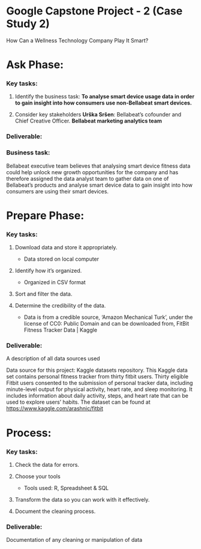 # Google Capstone Project - 2 (Case Study 2)

How Can a Wellness Technology Company Play It Smart?

# Ask Phase:
	
  ### Key tasks:
1.  Identify the business task: 
       **To analyse smart device usage data in order to gain insight into how consumers use non-Bellabeat smart devices.**

2.  Consider key stakeholders 
       **Urška Sršen**: Bellabeat’s cofounder and Chief Creative Officer.
       **Bellabeat marketing analytics team**

### Deliverable:
   ### Business task:
Bellabeat executive team believes that analysing smart device fitness data could help unlock new growth opportunities for the company and has therefore assigned the data analyst team to gather data on one of Bellabeat’s products and analyse smart device data to gain insight into how consumers are using their smart devices.

# Prepare Phase:
	
 ### Key tasks:
  
  1.   Download data and store it appropriately. 
  
       - Data stored on local computer
       
  2.   Identify how it’s organized.
  
       - Organized in CSV format
      
  3.   Sort and filter the data.
 
  5.   Determine the credibility of the data.
  
       - Data is from a credible source, ‘Amazon Mechanical Turk’, under the license of   CC0: Public Domain and can be downloaded from, FitBit Fitness Tracker Data | Kaggle

### Deliverable:
 A description of all data sources used

Data source for this project: Kaggle datasets repository. This Kaggle data set contains personal fitness tracker from thirty fitbit users. Thirty eligible Fitbit users consented to the submission of personal tracker data, including minute-level output for physical activity, heart rate, and sleep monitoring. It includes information about daily activity, steps, and heart rate that can be used to explore users’ habits. The dataset can be found at https://www.kaggle.com/arashnic/fitbit

# Process:

  ### Key tasks:
  
   1.	Check the data for errors.
   
   3.	Choose your tools
   
        - Tools used:  R, Spreadsheet & SQL
   
   3.	Transform the data so you can work with it effectively.
   
   5.	Document the cleaning process.

### Deliverable:
Documentation of any cleaning or manipulation of data 






